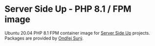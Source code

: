 # Server Side Up -  PHP 8.1 / FPM image 

Ubuntu 20.04 PHP 8.1 FPM container image for [Server Side Up](https://serversideup.net) projects. Packages are provided by [Ondřej Surý](https://deb.sury.org/).